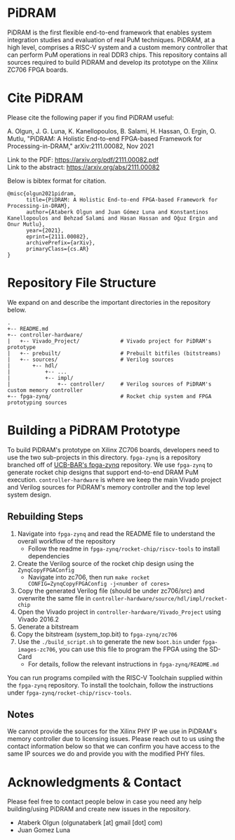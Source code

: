 # PiDRAM

PiDRAM is the first flexible end-to-end framework that enables system integration studies and evaluation of real PuM techniques. PiDRAM, at a high level, comprises a RISC-V system and a custom memory controller that can perform PuM operations in real DDR3 chips. This repository contains all sources required to build PiDRAM and develop its prototype on the Xilinx ZC706 FPGA boards. 

# Cite PiDRAM

Please cite the following paper if you find PiDRAM useful:

A. Olgun, J. G. Luna, K. Kanellopoulos, B. Salami, H. Hassan, O. Ergin, O. Mutlu, "PiDRAM: A Holistic End-to-end FPGA-based Framework for Processing-in-DRAM," arXiv:2111.00082, Nov 2021

Link to the PDF: https://arxiv.org/pdf/2111.00082.pdf  
Link to the abstract: https://arxiv.org/abs/2111.00082

Below is bibtex format for citation.

```
@misc{olgun2021pidram,
      title={PiDRAM: A Holistic End-to-end FPGA-based Framework for Processing-in-DRAM}, 
      author={Ataberk Olgun and Juan Gómez Luna and Konstantinos Kanellopoulos and Behzad Salami and Hasan Hassan and Oğuz Ergin and Onur Mutlu},
      year={2021},
      eprint={2111.00082},
      archivePrefix={arXiv},
      primaryClass={cs.AR}
}
```

# Repository File Structure

We expand on and describe the important directories in the repository below.

```
.
+-- README.md
+-- controller-hardware/
|   +-- Vivado_Project/             # Vivado project for PiDRAM's prototype
|   +-- prebuilt/                   # Prebuilt bitfiles (bitstreams)
|   +-- sources/                    # Verilog sources
|       +-- hdl/
|           +-- ...
|           +-- impl/
|               +-- controller/     # Verilog sources of PiDRAM's custom memory controller
+-- fpga-zynq/                      # Rocket chip system and FPGA prototyping sources
```

# Building a PiDRAM Prototype

To build PiDRAM's prototype on Xilinx ZC706 boards, developers need to use the two sub-projects in this directory. `fpga-zynq` is a repository branched off of [UCB-BAR's fpga-zynq](https://github.com/ucb-bar/fpga-zynq) repository. We use `fpga-zynq` to generate rocket chip designs that support end-to-end DRAM PuM execution. `controller-hardware` is where we keep the main Vivado project and Verilog sources for PiDRAM's memory controller and the top level system design. 

## Rebuilding Steps

1. Navigate into `fpga-zynq` and read the README file to understand the overall workflow of the repository
    - Follow the readme in `fpga-zynq/rocket-chip/riscv-tools` to install dependencies 
3. Create the Verilog source of the rocket chip design using the `ZynqCopyFPGAConfig`
    - Navigate into zc706, then run `make rocket CONFIG=ZynqCopyFPGAConfig -j<number of cores>`
4. Copy the generated Verilog file (should be under zc706/src) and overwrite the same file in `controller-hardware/source/hdl/impl/rocket-chip`
5. Open the Vivado project in `controller-hardware/Vivado_Project` using Vivado 2016.2
6. Generate a bitstream
7. Copy the bitstream (system_top.bit) to `fpga-zynq/zc706`
8. Use the `./build_script.sh` to generate the new `boot.bin` under `fpga-images-zc706`, you can use this file to program the FPGA using the SD-Card
    - For details, follow the relevant instructions in `fpga-zynq/README.md`

You can run programs compiled with the RISC-V Toolchain supplied within the `fpga-zynq` repository. To install the toolchain, follow the instructions under `fpga-zynq/rocket-chip/riscv-tools`.

## Notes

We cannot provide the sources for the Xilinx PHY IP we use in PiDRAM's memory controller due to licensing issues. Please reach out to us using the contact information below so that we can confirm you have access to the same IP sources we do and provide you with the modified PHY files.

# Acknowledgments & Contact

Please feel free to contact people below in case you need any help building/using PiDRAM and create new issues in the repository.

- Ataberk Olgun (olgunataberk [at] gmail [dot] com)
- Juan Gomez Luna

